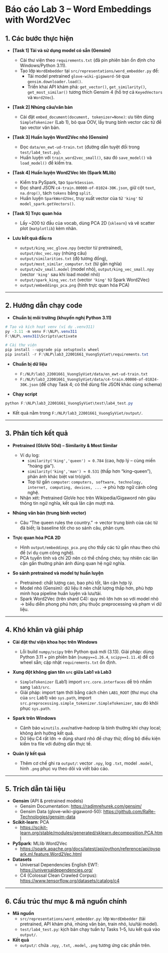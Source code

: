 # Báo cáo Lab 3 – Word Embeddings with Word2Vec

## 1. Các bước thực hiện

- **[Task 1] Tải và sử dụng model có sẵn (Gensim)**
  - Cài thư viện theo `requirements.txt` (đã pin phiên bản ổn định cho Windows/Python 3.11).
  - Tạo lớp `WordEmbedder` tại `src/representations/word_embedder.py` để:
    - Tải model pretrained `glove-wiki-gigaword-50` qua `gensim.downloader.load()`.
    - Triển khai API khám phá: `get_vector()`, `get_similarity()`, `get_most_similar()` tương thích Gensim 4 (hỗ trợ cả `KeyedVectors` và `Word2Vec`).

- **[Task 2] Nhúng câu/văn bản**
  - Cài đặt `embed_document(document, tokenizer=None)`: ưu tiên dùng `SimpleTokenizer` (Lab 1), bỏ qua OOV, lấy trung bình vector các từ để tạo vector văn bản.

- **[Task 3] Huấn luyện Word2Vec nhỏ (Gensim)**
  - Đọc `data/en_ewt-ud-train.txt` (đường dẫn tuyệt đối trong `test/lab4_test.py`).
  - Huấn luyện với `train_word2vec_small()`, sau đó `save_model()` và `load_model()` để kiểm tra.

- **[Task 4] Huấn luyện Word2Vec lớn (Spark MLlib)**
  - Kiểm tra PySpark, tạo `SparkSession`.
  - Đọc shard JSON `c4-train.00000-of-01024-30K.json`, giữ cột `text`, `na.drop()`, tách `tokens` bằng `split`.
  - Huấn luyện `SparkWord2Vec`, truy xuất vector của từ `'king'` từ `model_spark.getVectors()`.

- **[Task 5] Trực quan hóa**
  - Lấy ~200 từ đầu của vocab, dùng PCA 2D (`sklearn`) và vẽ scatter plot (`matplotlib`) kèm nhãn.

- **Lưu kết quả đầu ra**
  - `output/king_vec_glove.npy` (vector từ pretrained), `output/doc_vec.npy` (nhúng câu)
  - `output/similarities.txt` (độ tương đồng), `output/most_similar_computer.txt` (từ gần nghĩa)
  - `output/w2v_small.model` (model nhỏ), `output/king_vec_small.npy` (vector `'king'` sau khi load model nhỏ)
  - `output/spark_king_vec.txt` (vector `'king'` từ Spark Word2Vec)
  - `output/embeddings_pca.png` (hình trực quan hóa PCA)

---

## 2. Hướng dẫn chạy code

- **Chuẩn bị môi trường (khuyến nghị Python 3.11)**
```powershell
# Tạo và kích hoạt venv (ví dụ .venv311)
py -3.11 -m venv F:\NLP\.venv311
F:\NLP\.venv311\Scripts\activate

# Cài thư viện
pip install --upgrade pip setuptools wheel
pip install -r F:\NLP\lab3_22001661_VuongSyViet\requirements.txt
```

- **Chuẩn bị dữ liệu**
  - `F:/NLP/lab3_22001661_VuongSyViet/data/en_ewt-ud-train.txt`
  - `F:/NLP/lab3_22001661_VuongSyViet/data/c4-train.00000-of-01024-30K.json` (để chạy Task 4; có thể dùng file JSON khác cùng schema)

- **Chạy script**
```powershell
python F:\NLP\lab3_22001661_VuongSyViet\test\lab4_test.py
```
- Kết quả nằm trong `F:/NLP/lab3_22001661_VuongSyViet/output/`.

---

## 3. Phân tích kết quả

- **Pretrained (GloVe 50d) – Similarity & Most Similar**
  - Ví dụ log:
    - `similarity('king','queen') ≈ 0.784` (cao, hợp lý – cùng miền "hoàng gia").
    - `similarity('king','man') ≈ 0.531` (thấp hơn “king–queen”), phản ánh khác biệt vai trò/giới.
    - Top từ gần `computer`: `computers, software, technology, internet, computing, devices, ...` → phù hợp ngữ cảnh công nghệ.
  - Nhận xét: Pretrained GloVe học trên Wikipedia/Gigaword nên giàu thông tin ngữ nghĩa, kết quả lân cận mượt mà.

- **Nhúng văn bản (trung bình vector)**
  - Câu “The queen rules the country.” → vector trung bình của các từ đã biết; là baseline tốt cho so sánh câu, phân cụm.

- **Trực quan hóa PCA 2D**
  - Hình `output/embeddings_pca.png` cho thấy các từ gần nhau theo chủ đề (ví dụ cụm công nghệ).
  - PCA tuyến tính và chỉ 2D nên có thể chồng chéo; tuy nhiên các lân cận gần thường phản ánh đúng quan hệ ngữ nghĩa.

- **So sánh pretrained và model tự huấn luyện**
  - Pretrained: chất lượng cao, bao phủ tốt, lân cận hợp lý.
  - Model nhỏ (Gensim): dữ liệu ít nên chất lượng thấp hơn, phù hợp minh họa pipeline huấn luyện và lưu/tải.
  - Spark Word2Vec (trên shard C4): quy mô lớn hơn so với model nhỏ → biểu diễn phong phú hơn; phụ thuộc preprocessing và phạm vi dữ liệu.

---

## 4. Khó khăn và giải pháp

- **Cài đặt thư viện khoa học trên Windows**
  - Lỗi build `numpy/scipy` trên Python quá mới (3.13). Giải pháp: dùng Python 3.11 + pin phiên bản (`numpy==1.26.4`, `scipy==1.11.4`) để có wheel sẵn; cập nhật `requirements.txt` ổn định.

- **Xung đột không gian tên `src` giữa Lab1 và Lab3**
  - `SimpleTokenizer` (Lab1) import `src.core.interfaces` dễ trỏ nhầm sang `lab3/src`.
  - Giải pháp: import tạm thời bằng cách chèn `LAB1_ROOT` (thư mục cha của `src` Lab1) vào `sys.path`, import `src.preprocessing.simple_tokenizer.SimpleTokenizer`, sau đó khôi phục `sys.path`.

- **Spark trên Windows**
  - Cảnh báo `winutils.exe`/native-hadoop là bình thường khi chạy local; không ảnh hưởng kết quả.
  - Dữ liệu C4 rất lớn → dùng shard nhỏ để chạy thử; đồng bộ điều kiện kiểm tra file với đường dẫn thực tế.

- **Quản lý kết quả**
  - Thêm cơ chế ghi ra `output/`: vector `.npy`, log `.txt`, model `.model`, hình `.png` phục vụ theo dõi và viết báo cáo.

---

## 5. Trích dẫn tài liệu

- **Gensim** (API & pretrained models)
  - Gensim Documentation: https://radimrehurek.com/gensim/
  - Gensim Data (glove-wiki-gigaword-50): https://github.com/RaRe-Technologies/gensim-data
- **Scikit-learn**: PCA
  - https://scikit-learn.org/stable/modules/generated/sklearn.decomposition.PCA.html
- **PySpark**: MLlib Word2Vec
  - https://spark.apache.org/docs/latest/api/python/reference/api/pyspark.ml.feature.Word2Vec.html
- **Datasets**
  - Universal Dependencies English EWT: https://universaldependencies.org/
  - C4 (Colossal Clean Crawled Corpus): https://www.tensorflow.org/datasets/catalog/c4

---

## 6. Cấu trúc thư mục & mã nguồn chính

- **Mã nguồn**
  - `src/representations/word_embedder.py`: lớp `WordEmbedder` (tải pretrained, API khám phá, nhúng văn bản, train nhỏ, lưu/tải model).
  - `test/lab4_test.py`: kịch bản chạy tuần tự Tasks 1–5, lưu kết quả vào `output/`.
- **Kết quả**
  - `output/`: chứa `.npy`, `.txt`, `.model`, `.png` tương ứng các phần trên.